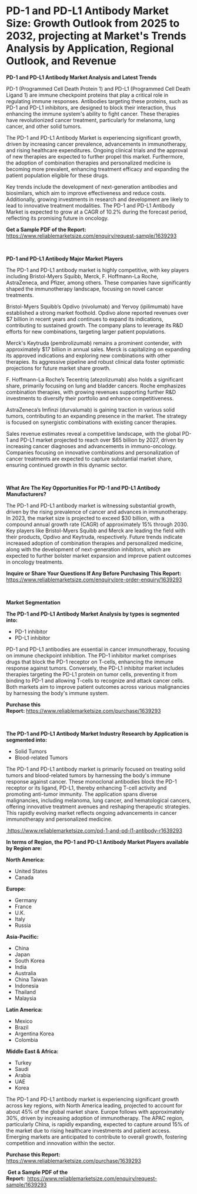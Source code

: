<p><h1>PD-1 and PD-L1 Antibody Market Size: Growth Outlook from 2025 to 2032, projecting at Market's Trends Analysis by Application, Regional Outlook, and Revenue</h1></p><p><strong>PD-1 and PD-L1 Antibody Market Analysis and Latest Trends</strong></p>
<p><p>PD-1 (Programmed Cell Death Protein 1) and PD-L1 (Programmed Cell Death Ligand 1) are immune checkpoint proteins that play a critical role in regulating immune responses. Antibodies targeting these proteins, such as PD-1 and PD-L1 inhibitors, are designed to block their interaction, thus enhancing the immune system's ability to fight cancer. These therapies have revolutionized cancer treatment, particularly for melanoma, lung cancer, and other solid tumors.</p><p>The PD-1 and PD-L1 Antibody Market is experiencing significant growth, driven by increasing cancer prevalence, advancements in immunotherapy, and rising healthcare expenditures. Ongoing clinical trials and the approval of new therapies are expected to further propel this market. Furthermore, the adoption of combination therapies and personalized medicine is becoming more prevalent, enhancing treatment efficacy and expanding the patient population eligible for these drugs.</p><p>Key trends include the development of next-generation antibodies and biosimilars, which aim to improve effectiveness and reduce costs. Additionally, growing investments in research and development are likely to lead to innovative treatment modalities. The PD-1 and PD-L1 Antibody Market is expected to grow at a CAGR of 10.2% during the forecast period, reflecting its promising future in oncology.</p></p>
<p><strong>Get a Sample PDF of the Report:&nbsp;</strong> <a href="https://www.reliablemarketsize.com/enquiry/request-sample/1639293?utm_campaign=2095&utm_medium=2&utm_source=Github&utm_content=ia&utm_term=13042025&utm_id=pd-1-and-pd-l1-antibody">https://www.reliablemarketsize.com/enquiry/request-sample/1639293</a></p>
<p>&nbsp;</p>
<p><strong>PD-1 and PD-L1 Antibody Major Market Players</strong></p>
<p><p>The PD-1 and PD-L1 antibody market is highly competitive, with key players including Bristol-Myers Squibb, Merck, F. Hoffmann-La Roche, AstraZeneca, and Pfizer, among others. These companies have significantly shaped the immunotherapy landscape, focusing on novel cancer treatments.</p><p>Bristol-Myers Squibb’s Opdivo (nivolumab) and Yervoy (ipilimumab) have established a strong market foothold. Opdivo alone reported revenues over $7 billion in recent years and continues to expand its indications, contributing to sustained growth. The company plans to leverage its R&D efforts for new combinations, targeting larger patient populations.</p><p>Merck's Keytruda (pembrolizumab) remains a prominent contender, with approximately $17 billion in annual sales. Merck is capitalizing on expanding its approved indications and exploring new combinations with other therapies. Its aggressive pipeline and robust clinical data foster optimistic projections for future market share growth.</p><p>F. Hoffmann-La Roche’s Tecentriq (atezolizumab) also holds a significant share, primarily focusing on lung and bladder cancers. Roche emphasizes combination therapies, with growing revenues supporting further R&D investments to diversify their portfolio and enhance competitiveness.</p><p>AstraZeneca’s Imfinzi (durvalumab) is gaining traction in various solid tumors, contributing to an expanding presence in the market. The strategy is focused on synergistic combinations with existing cancer therapies.</p><p>Sales revenue estimates reveal a competitive landscape, with the global PD-1 and PD-L1 market projected to reach over $65 billion by 2027, driven by increasing cancer diagnoses and advancements in immuno-oncology. Companies focusing on innovative combinations and personalization of cancer treatments are expected to capture substantial market share, ensuring continued growth in this dynamic sector.</p></p>
<p>&nbsp;</p>
<p><strong>What Are The Key Opportunities For PD-1 and PD-L1 Antibody Manufacturers?</strong></p>
<p><p>The PD-1 and PD-L1 antibody market is witnessing substantial growth, driven by the rising prevalence of cancer and advances in immunotherapy. In 2023, the market size is projected to exceed $30 billion, with a compound annual growth rate (CAGR) of approximately 15% through 2030. Key players like Bristol-Myers Squibb and Merck are leading the field with their products, Opdivo and Keytruda, respectively. Future trends indicate increased adoption of combination therapies and personalized medicine, along with the development of next-generation inhibitors, which are expected to further bolster market expansion and improve patient outcomes in oncology treatments.</p></p>
<p><strong>Inquire or Share Your Questions If Any Before Purchasing This Report:</strong> <a href="https://www.reliablemarketsize.com/enquiry/pre-order-enquiry/1639293?utm_campaign=2095&utm_medium=2&utm_source=Github&utm_content=ia&utm_term=13042025&utm_id=pd-1-and-pd-l1-antibody">https://www.reliablemarketsize.com/enquiry/pre-order-enquiry/1639293</a></p>
<p>&nbsp;</p>
<p><strong>Market Segmentation</strong></p>
<p><strong>The PD-1 and PD-L1 Antibody Market Analysis by types is segmented into:</strong></p>
<p><ul><li>PD-1 inhibitor</li><li>PD-L1 inhibitor</li></ul></p>
<p><p>PD-1 and PD-L1 antibodies are essential in cancer immunotherapy, focusing on immune checkpoint inhibition. The PD-1 inhibitor market comprises drugs that block the PD-1 receptor on T-cells, enhancing the immune response against tumors. Conversely, the PD-L1 inhibitor market includes therapies targeting the PD-L1 protein on tumor cells, preventing it from binding to PD-1 and allowing T-cells to recognize and attack cancer cells. Both markets aim to improve patient outcomes across various malignancies by harnessing the body's immune system.</p></p>
<p><strong>Purchase this Report:&nbsp;</strong><a href="https://www.reliablemarketsize.com/purchase/1639293?utm_campaign=2095&utm_medium=2&utm_source=Github&utm_content=ia&utm_term=13042025&utm_id=pd-1-and-pd-l1-antibody">https://www.reliablemarketsize.com/purchase/1639293</a></p>
<p>&nbsp;</p>
<p><strong>The PD-1 and PD-L1 Antibody Market Industry Research by Application is segmented into:</strong></p>
<p><ul><li>Solid Tumors</li><li>Blood-related Tumors</li></ul></p>
<p><p>The PD-1 and PD-L1 antibody market is primarily focused on treating solid tumors and blood-related tumors by harnessing the body's immune response against cancer. These monoclonal antibodies block the PD-1 receptor or its ligand, PD-L1, thereby enhancing T-cell activity and promoting anti-tumor immunity. The application spans diverse malignancies, including melanoma, lung cancer, and hematological cancers, offering innovative treatment avenues and reshaping therapeutic strategies. This rapidly evolving market reflects ongoing advancements in cancer immunotherapy and personalized medicine.</p></p>
<p><a href="https://www.reliablemarketsize.com/pd-1-and-pd-l1-antibody-r1639293?utm_campaign=2095&utm_medium=2&utm_source=Github&utm_content=ia&utm_term=13042025&utm_id=pd-1-and-pd-l1-antibody">&nbsp;https://www.reliablemarketsize.com/pd-1-and-pd-l1-antibody-r1639293</a></p>
<p><strong>In terms of Region, the PD-1 and PD-L1 Antibody Market Players available by Region are:</strong></p>
<p>
    <p> <strong> North America: </strong>
        <ul>
            <li>United States</li>
            <li>Canada</li>
        </ul>
        </p> 
    <p> <strong> Europe: </strong>
        <ul>
            <li>Germany</li>
            <li>France</li>
            <li>U.K.</li>
            <li>Italy</li>
            <li>Russia</li>
        </ul>
        </p> 
    <p> <strong> Asia-Pacific: </strong>
        <ul>
            <li>China</li>
            <li>Japan</li>
            <li>South Korea</li>
            <li>India</li>
            <li>Australia</li>
            <li>China Taiwan</li>
            <li>Indonesia</li>
            <li>Thailand</li>
            <li>Malaysia</li>
        </ul>
        </p> 
    <p> <strong> Latin America: </strong>
        <ul>
            <li>Mexico</li>
            <li>Brazil</li>
            <li>Argentina Korea</li>
            <li>Colombia</li>
        </ul>
        </p> 
    <p> <strong> Middle East & Africa: </strong>
        <ul>
            <li>Turkey</li>
            <li>Saudi</li>
            <li>Arabia</li>
            <li>UAE</li>
            <li>Korea</li>
        </ul>
    </p>
    </p>
<p><p>The PD-1 and PD-L1 antibody market is experiencing significant growth across key regions, with North America leading, projected to account for about 45% of the global market share. Europe follows with approximately 30%, driven by increasing adoption of immunotherapy. The APAC region, particularly China, is rapidly expanding, expected to capture around 15% of the market due to rising healthcare investments and patient access. Emerging markets are anticipated to contribute to overall growth, fostering competition and innovation within the sector.</p></p>
<p><strong>Purchase this Report: </strong><a href="https://www.reliablemarketsize.com/purchase/1639293?utm_campaign=2095&utm_medium=2&utm_source=Github&utm_content=ia&utm_term=13042025&utm_id=pd-1-and-pd-l1-antibody">https://www.reliablemarketsize.com/purchase/1639293</a></p>
<p>&nbsp;<strong>Get a Sample PDF of the Report:&nbsp;&nbsp;</strong><a href="https://www.reliablemarketsize.com/enquiry/request-sample/1639293?utm_campaign=2095&utm_medium=2&utm_source=Github&utm_content=ia&utm_term=13042025&utm_id=pd-1-and-pd-l1-antibody">https://www.reliablemarketsize.com/enquiry/request-sample/1639293</a></p>
<p><strong></strong></p>
<p><p></p><p></p><p></p></p>